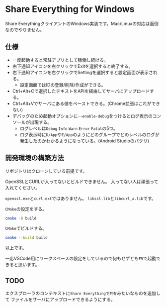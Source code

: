# Share Everything for Windows

Share EverythingクライアントのWindows実装です。Mac/Linuxの対応は面倒なのでやりません。

## 仕様

- 一度起動すると常駐アプリとして稼働し続ける。
- 右下通知アイコンを右クリックでExitを選択すると終了する。
- 右下通知アイコンを右クリックでSettingを選択すると設定画面が表示される。
  - 設定画面ではIDの登録/削除/作成ができる。
- Ctrl+Alt+Cで選択したテキストをAPIを経由してサーバにアップロードする。
- Ctrl+Alt+Vでサーバにある値をペーストできる。(Chrome拡張はこれができない)
- デバッグのため起動オプションに`--enable-debug`をつけるとログ表示のコンソールが出現する。
  - ログレベルは`Debug` `Info` `Warn` `Error` `Fatal`の5つ。
  - ログ表示時に`D/App`や`E/App`のようにどのグループでどのレベルのログが発生したのかわかるようになっている。(Android Studioのパクリ)

## 開発環境の構築方法

リポジトリはクローンしている前提です。

OpenSSLとCURLが入ってないとビルドできません。
入ってない人は頑張って入れてください。

`openssl.exe`と`curl.ext`ではありません。
`libssl.lib`と`libcurl_a.lib`です。

`CMake`の設定をする。

```sh
cmake -B build
```

`CMake`でビルドする。

```sh
cmake --build build
```

以上です。

一応VSCode用にワークスペースの設定をしているので何もせずとも`F5`で起動できると思います。

## TODO

エクスプローラのコンテキストに`Share Everythingで共有`みたいなものを追加して
ファイルをサーバにアップロードできるようにする。
